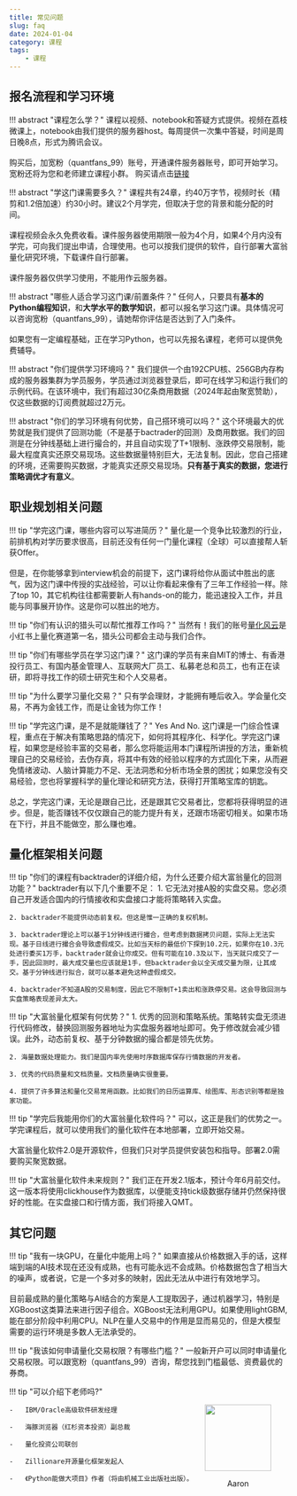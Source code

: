 ```yaml
---
title: 常见问题
slug: faq
date: 2024-01-04
category: 课程
tags: 
    - 课程
---
```


## 报名流程和学习环境

!!! abstract "课程怎么学？"
    课程以视频、notebook和答疑方式提供。视频在荔枝微课上，notebook由我们提供的服务器host。每周提供一次集中答疑，时间是周日晚8点，形式为腾讯会议。<br><br>
    购买后，加宽粉（quantfans_99）账号，开通课件服务器账号，即可开始学习。宽粉还将为您和老师建立课程小群。
    购买请点击[链接](http://weike.fm/EqeEq4d411)

!!! abstract "学这门课需要多久？"
    课程共有24章，约40万字节，视频时长（精剪和1.2倍加速）约30小时。建议2个月学完，但取决于您的背景和能分配的时间。<br><br>
    课程视频会永久免费收看。课件服务器使用期限一般为4个月，如果4个月内没有学完，可向我们提出申请，合理使用。也可以按我们提供的软件，自行部署大富翁量化研究环境，下载课件自行部署。<br><br>课件服务器仅供学习使用，不能用作云服务器。

!!! abstract "哪些人适合学习这门课/前置条件？"
    任何人，只要具有**基本的Python编程知识**，和**大学水平的数学知识**，都可以报名学习这门课。具体情况可以咨询宽粉（quantfans_99），请她帮你评估是否达到了入门条件。<br><br>如果您有一定编程基础，正在学习Python，也可以先报名课程，老师可以提供免费辅导。

!!! abstract "你们提供学习环境吗？"
    我们提供一个由192CPU核、256GB内存构成的服务器集群为学员服务，学员通过浏览器登录后，即可在线学习和运行我们的示例代码。在该环境中，我们有超过30亿条商用数据（2024年起由聚宽赞助），仅这些数据的订阅费就超过2万元。

!!! abstract "你们的学习环境有何优势，自己搭环境可以吗？"
    这个环境最大的优势就是我们提供了回测功能（不是基于bactrader的回测）及商用数据。我们的回测是在分钟线基础上进行撮合的，并且自动实现了T+1限制、涨跌停交易限制，能最大程度真实还原交易现场。这些数据量特别巨大，无法复制。因此，您自己搭建的环境，还需要购买数据，才能真实还原交易现场。**只有基于真实的数据，您进行策略调优才有意义**。

## 职业规划相关问题

!!! tip "学完这门课，哪些内容可以写进简历？"
    量化是一个竞争比较激烈的行业，前排机构对学历要求很高，目前还没有任何一门量化课程（全球）可以直接帮人斩获Offer。<br><br>但是，在你能够拿到interview机会的前提下，这门课将给你<red>从面试中胜出的底气</red>，因为这门课中传授的实战经验，可以让你看起来像有了三年工作经验一样。除了top 10，其它机构往往都需要新人有hands-on的能力，能迅速投入工作，并且能与同事展开协作。这是你可以胜出的地方。

!!! tip "你们有认识的猎头可以帮忙推荐工作吗？"
    当然有！我们的账号[量化风云](https://www.xiaohongshu.com/user/profile/5ba12feef7e8b9437f3aca0c)是小红书上量化赛道第一名，猎头公司都会主动与我们合作。

!!! tip "你们有哪些学员在学习这门课？"
    这门课的学员有来自MIT的博士、有香港投行员工、有国内基金管理人、互联网大厂员工、私募老总和员工，也有正在读研，即将寻找工作的硕士研究生和个人交易者。
    
!!! tip "为什么要学习量化交易？"
    只有学会理财，才能拥有睡后收入。学会量化交易，不再为金钱工作，而是让金钱为你工作！

!!! tip "学完这门课，是不是就能赚钱了？"
    Yes And No. 这门课是一门综合性课程，重点在于解决有策略思路的情况下，如何将其程序化、科学化。学完这门课程，如果您是经验丰富的交易者，那么您将能运用本门课程所讲授的方法，重新梳理自己的交易经验，去伪存真，将其中有效的经验以程序的方式固化下来，从而避免情绪波动、人脑计算能力不足、无法洞悉和分析市场全景的困扰；如果您没有交易经验，您也将掌握科学的量化理论和研究方法，获得打开策略宝库的钥匙。<br><br>总之，学完这门课，无论是跟自己比，还是跟其它交易者比，您都将获得明显的进步。但是，能否赚钱不仅仅跟自己的能力提升有关，还跟市场密切相关。如果市场在下行，并且不能做空，那么赚也难。

## 量化框架相关问题

!!! tip "你们的课程有backtrader的详细介绍，为什么还要介绍大富翁量化的回测功能？"
    backtrader有以下几个重要不足：
    1. 它无法对接A股的实盘交易。您必须自己开发适合国内的行情接收和实盘接口才能将策略转入实盘。
   
    2. backtrader不能提供动态前复权。但这是惟一正确的复权机制。

    3. backtrader理论上可以基于1分钟线进行撮合，但考虑到数据拷贝问题，实际上无法实现。基于日线进行撮合会导致虚假成交。比如当天标的最低价下探到10.2元，如果你在10.3元处进行委买1万手，backtrader就会让你成交。但有可能在10.3及以下，当天就只成交了一手，因此回测时，最大成交量也应该就是1手，但backtrader会以全天成交量为限，让其成交。基于分钟线进行拟合，就可以基本避免这种虚假成交。

    4. backtrader不知道A股的交易制度，因此它不限制T+1卖出和涨跌停交易。这会导致回测与实盘策略表现差异太大。

!!! tip "大富翁量化框架有何优势？"
    1. 优秀的回测和策略系统。策略转实盘无须进行代码修改，替换回测服务器地址为实盘服务器地址即可。免于修改就会减少错误。此外，动态前复权、基于分钟数据的撮合都是领先优势。

    2. 海量数据处理能力。我们是国内率先使用时序数据库保存行情数据的开发者。

    3. 优秀的代码质量和文档质量。文档质量确实很重要。

    4. 提供了许多算法和量化交易常用函数。比如我们的日历运算库、绘图库、形态识别等都是独家功能。

!!! tip "学完后我能用你们的大富翁量化软件吗？"
    可以，这正是我们的优势之一。学完课程后，就可以使用我们的量化软件在本地部署，立即开始交易。<br><br>
    大富翁量化软件2.0是开源软件，但我们只对学员提供安装包和指导。部署2.0需要购买聚宽数据。

!!! tip "大富翁量化软件未来规则？"
    我们正在开发2.1版本，预计今年6月前交付。这一版本将使用clickhouse作为数据库，以便能支持tick级数据存储并仍然保持很好的性能。在实盘接口和行情方面，我们将接入QMT。

## 其它问题

!!! tip "我有一块GPU，在量化中能用上吗？"
    如果直接从价格数据入手的话，这样端到端的AI技术现在还没有成熟，也有可能永远不会成熟。价格数据包含了相当大的噪声，或者说，它是一个多对多的映射，因此无法从中进行有效地学习。<br><br>
    目前最成熟的量化策略与AI结合的方案是人工提取因子，通过机器学习，特别是XGBoost这类算法来进行因子组合。XGBoost无法利用GPU。如果使用lightGBM,能在部分阶段中利用CPU。NLP在量人交易中的作用是显而易见的，但是大模型需要的运行环境是多数人无法承受的。

!!! tip "我该如何申请量化交易权限？有哪些门槛？"
    一般新开户可以同时申请量化交易权限。可以跟宽粉（quantfans_99）咨询，帮您找到门槛最低、资费最优的券商。

!!! tip "可以介绍下老师吗?"
    <div style="width:150px; position: relative;float:right">
        <img src="https://images.jieyu.ai/images/hot/me.jpg" style="width: 120px; display:inline-block"/>
        <p style="text-align:center;width:120px"> Aaron </p>
    </div>

    -   IBM/Oracle高级软件研发经理

    -   海豚浏览器（红杉资本投资）副总裁

    -   量化投资公司联创

    -   Zillionare开源量化框架发起人

    -   《Python能做大项目》作者（将由机械工业出版社出版）。


